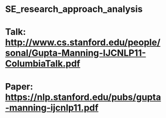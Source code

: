 # SE_research_approach_analysis

# Talk: http://www.cs.stanford.edu/people/sonal/Gupta-Manning-IJCNLP11-ColumbiaTalk.pdf

# Paper: https://nlp.stanford.edu/pubs/gupta-manning-ijcnlp11.pdf
